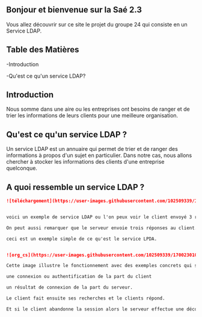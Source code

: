 ## Bonjour et bienvenue sur la Saé 2.3

Vous allez découvrir sur ce site le projet du groupe 24 qui consiste en un Service LDAP.

## Table des Matières

-Introduction

-Qu'est ce qu'un service LDAP?

## Introduction

Nous somme dans une aire ou les entreprises ont besoins de ranger et de trier les informations de leurs clients pour une meilleure organisation.

## Qu'est ce qu'un service LDAP ?

Un service LDAP est un annuaire qui permet de trier et de ranger des informations à propos d'un sujet en particulier.
Dans notre cas, nous allons chercher à stocker les informations des clients d'une entreprise quelconque.

## A quoi ressemble un service LDAP ?

```markdown
![téléchargement](https://user-images.githubusercontent.com/102509339/170023055-7b101290-5dea-4bce-a182-3e2a68fcc333.jpeg)


voici un exemple de service LDAP ou l'on peux voir le client envoyé 3 requêtes au serveur.

On peut aussi remarquer que le serveur envoie trois réponses au client.

ceci est un exemple simple de ce qu'est le service LPDA.


![org_cs](https://user-images.githubusercontent.com/102509339/170023010-8a218c11-a530-47cb-b755-4840d41552b0.png)

Cette image illustre le fonctionnement avec des exemples concrets qui sont le plus utiliser a savoir: 

une connexion ou authentification de la part du client 

un résultat de connexion de la part du serveur.

Le client fait ensuite ses recherches et le clients répond.

Et si le client abandonne la session alors le serveur effectue une déconnexion du client.
```
